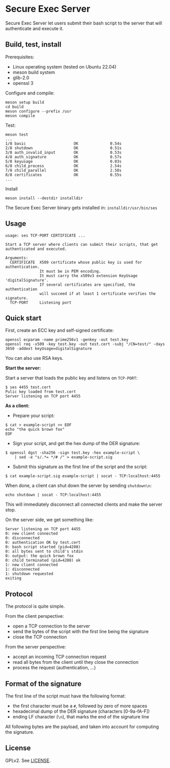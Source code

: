 # Secure Exec Server

Secure Exec Server let users submit their bash script to the server that will
authenticate and execute it.


## Build, test, install

Prerequisites:
- Linux operating system (tested on Ubuntu 22.04)
- meson build system
- glib-2.0
- openssl 3

Configure and compile:
```
meson setup build
cd build
meson configure --prefix /usr
meson compile
```

Test:
```
meson test
...
1/8 basic                     OK              0.54s
2/8 shutdown                  OK              0.51s
3/8 auth_invalid_input        OK              0.53s
4/8 auth_signature            OK              0.57s
5/8 keyusage                  OK              0.03s
6/8 child_process             OK              2.54s
7/8 child_parallel            OK              2.58s
8/8 certificates              OK              0.55s
...
```

Install
```
meson install --destdir installdir
```

The Secure Exec Server binary gets installed in: `installdir/usr/bin/ses`


## Usage

```
usage: ses TCP-PORT CERTIFICATE ...

Start a TCP server where clients can submit their scripts, that get
authenticated and executed.

Arguments:
  CERTIFICATE  X509 certificate whose public key is used for authentication.
               It must be in PEM encoding.
               It must carry the x509v3 extension KeyUsage 'digitalSignature'.
               If several certificates are specified, the authentication
               will succeed if at least 1 certificate verifies the signature.
  TCP-PORT     Listening port
```


## Quick start

First, create an ECC key and self-signed certificate:
```
openssl ecparam -name prime256v1 -genkey -out test.key
openssl req -x509 -key test.key -out test.cert -subj "/CN=test/" -days 3650 -addext keyUsage=digitalSignature
```
You can also use RSA keys.

**Start the server:**

Start a server that loads the public key and listens on `TCP-PORT`:
```
$ ses 4455 test.cert
Pulic key loaded from test.cert
Server listening on TCP port 4455
```

**As a client:**

- Prepare your script:
```
$ cat > example-script << EOF
echo "the quick brown fox"
EOF
```

- Sign your script, and get the hex dump of the DER signature:
```
$ openssl dgst -sha256 -sign test.key -hex example-script \
    | sed -e "s/.*= */# /" > example-script.sig
```

- Submit this signature as the first line of the script and the script:
```
$ cat example-script.sig example-script | socat - TCP:localhost:4455
```


When done, a client can shut down the server by sending `shutdown\n`:
```
echo shutdown | socat - TCP:localhost:4455
```
This will immediately disconnect all connected clients and make the server stop.

On the server side, we get something like:
```
Server listening on TCP port 4455
0: new client connected
0: disconnected
0: authentication OK by test.cert
0: bash script started (pid=4208)
0: all bytes sent to child's stdin
0: output: the quick brown fox
0: child terminated (pid=4208) ok
1: new client connected
1: disconnected
1: shutdown requested
exiting
```


## Protocol

The protocol is quite simple.

From the client perspective:

- open a TCP connection to the server
- send the bytes of the script with the first line being the signature
- close the TCP connection

From the server perspective:

- accept an incoming TCP connection request
- read all bytes from the client until they close the connection
- process the request (authentication, ...)


## Format of the signature

The first line of the script must have the following format:

- the first character must be a `#`, followed by zero of more spaces
- hexadecimal dump of the DER signature (characters [0-9a-fA-F])
- ending LF character (`\n`), that marks the end of the signature line

All following bytes are the payload, and taken into account for computing the signature.


## License

GPLv2. See [LICENSE](LICENSE).
